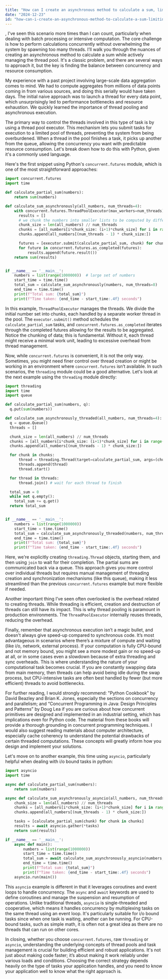 ```yaml
---
title: "How can I create an asynchronous method to calculate a sum, limiting the number of threads used?"
date: "2024-12-23"
id: "how-can-i-create-an-asynchronous-method-to-calculate-a-sum-limiting-the-number-of-threads-used"
---
```


,  I've seen this scenario more times than I can count, particularly when dealing with batch processing or intensive computation. The core challenge is how to perform calculations concurrently without overwhelming the system by spawning too many threads. I’ll walk you through the nuances of creating an asynchronous method to calculate a sum while actively managing the thread pool. It's a classic problem, and there are several ways to approach it, but the key is finding the balance between concurrency and resource consumption.

My experience with a past project involving large-scale data aggregation comes to mind. We had to compute aggregates from millions of data points coming in from various sources, and doing this serially would have taken days. The initial naive approach was to launch a thread for every data point, which unsurprisingly led to performance bottlenecks and resource exhaustion. We quickly learned the importance of thread pooling and asynchronous execution.

The primary way to control the threads involved in this type of task is by using a thread pool executor. This mechanism lets you submit tasks for execution to a limited pool of threads, preventing the system from being overburdened. When a thread in the pool finishes a task, it picks up another from the queue, allowing the concurrency you want with predictable resource consumption. Let's break down how to do this with Python, given it's a commonly used language.

Here's the first snippet using Python's `concurrent.futures` module, which is one of the most straightforward approaches:

```python
import concurrent.futures
import time

def calculate_partial_sum(numbers):
    return sum(numbers)

def calculate_sum_asynchronously(all_numbers, num_threads=4):
    with concurrent.futures.ThreadPoolExecutor(max_workers=num_threads) as executor:
      results = []
      # we chunk the numbers into smaller lists to be computed by different threads
      chunk_size = len(all_numbers) // num_threads
      chunks = [all_numbers[i*chunk_size: (i+1)*chunk_size] for i in range(num_threads - 1)]
      chunks.append(all_numbers[(num_threads - 1) * chunk_size:])

      futures = [executor.submit(calculate_partial_sum, chunk) for chunk in chunks]
      for future in concurrent.futures.as_completed(futures):
          results.append(future.result())
    return sum(results)


if __name__ == '__main__':
    numbers = list(range(1000000))  # large set of numbers
    start_time = time.time()
    total_sum = calculate_sum_asynchronously(numbers, num_threads=8)
    end_time = time.time()
    print(f"Total sum: {total_sum}")
    print(f"Time taken: {end_time - start_time:.4f} seconds")
```

In this example, `ThreadPoolExecutor` manages the threads. We divide the initial number set into chunks, each handled by a separate worker thread in the pool. The `executor.submit()` method schedules the `calculate_partial_sum` tasks, and `concurrent.futures.as_completed` iterates through the completed futures allowing for the results to be aggregated. Notice the chunking of data; this is fundamental. Without it, each thread might receive a minimal work unit, leading to excessive overhead from thread management.

Now, while `concurrent.futures` is convenient, it is not the only way. Sometimes, you might need finer control over thread creation or might be working in an environment where `concurrent.futures` isn’t available. In such scenarios, the `threading` module could be a good alternative. Let's look at the next example using the `threading` module directly:

```python
import threading
import time
import queue

def calculate_partial_sum(numbers, q):
  q.put(sum(numbers))

def calculate_sum_asynchronously_threaded(all_numbers, num_threads=4):
  q = queue.Queue()
  threads = []

  chunk_size = len(all_numbers) // num_threads
  chunks = [all_numbers[i*chunk_size: (i+1)*chunk_size] for i in range(num_threads - 1)]
  chunks.append(all_numbers[(num_threads - 1) * chunk_size:])

  for chunk in chunks:
      thread = threading.Thread(target=calculate_partial_sum, args=(chunk, q))
      threads.append(thread)
      thread.start()

  for thread in threads:
      thread.join() # wait for each thread to finish

  total_sum = 0
  while not q.empty():
    total_sum += q.get()
  return total_sum


if __name__ == '__main__':
    numbers = list(range(1000000))
    start_time = time.time()
    total_sum = calculate_sum_asynchronously_threaded(numbers, num_threads=8)
    end_time = time.time()
    print(f"Total sum: {total_sum}")
    print(f"Time taken: {end_time - start_time:.4f} seconds")
```
Here, we're explicitly creating `threading.Thread` objects, starting them, and then using `join` to wait for their completion. The partial sums are communicated back via a queue. This approach gives you more control over individual threads but requires manual management of threading creation and synchronization mechanisms (like this queue), making it less streamlined than the previous `concurrent.futures` example but more flexible if needed.

Another important thing I’ve seen often overlooked is the overhead related to creating threads. While threading is efficient, creation and destruction of threads can still have its impact. This is why thread pooling is paramount in production environments. The `ThreadPoolExecutor` internally reuses threads, reducing the overhead.

Finally, remember that asynchronous execution isn’t a magic bullet, and doesn't always give speed-up compared to synchronous code. It’s most advantageous in scenarios where there’s a mixture of compute and waiting (like i/o, network, external process). If your computation is fully CPU-bound and not memory bound, you might see a more modest gain or no speed-up at all, or in some cases even a slowdown because of extra threading and sync overheads. This is where understanding the nature of your computational task becomes crucial. If you are constantly swapping data from main memory, then threads can help avoid being idle during the swap process, but CPU-intensive tasks are often best handled by fewer (but more efficient) threads to avoid bottlenecks.

For further reading, I would strongly recommend: "Python Cookbook" by David Beazley and Brian K. Jones, especially the sections on concurrency and parallelism; and “Concurrent Programming in Java: Design Principles and Patterns” by Doug Lea if you are curious about how concurrent primitives are designed and implemented in an industrial setting, which has implications even for Python code. The material from these books will provide a thorough grounding in concurrent programming techniques. I would also suggest reading materials about computer architecture, especially cache coherency to understand the potential drawbacks of certain threaded computations. These concepts will greatly inform how you design and implement your solutions.

Let's move on to another example, this time using `asyncio`, particularly helpful when dealing with i/o bound tasks in python:

```python
import asyncio
import time

async def calculate_partial_sum(numbers):
    return sum(numbers)

async def calculate_sum_asynchronously_asyncio(all_numbers, num_threads=4):
    chunk_size = len(all_numbers) // num_threads
    chunks = [all_numbers[i*chunk_size: (i+1)*chunk_size] for i in range(num_threads - 1)]
    chunks.append(all_numbers[(num_threads - 1) * chunk_size:])

    tasks = [calculate_partial_sum(chunk) for chunk in chunks]
    results = await asyncio.gather(*tasks)
    return sum(results)

if __name__ == '__main__':
    async def main():
        numbers = list(range(1000000))
        start_time = time.time()
        total_sum = await calculate_sum_asynchronously_asyncio(numbers, num_threads=8)
        end_time = time.time()
        print(f"Total sum: {total_sum}")
        print(f"Time taken: {end_time - start_time:.4f} seconds")
    asyncio.run(main())
```

This `asyncio` example is different in that it leverages coroutines and event loops to handle concurrency. The `async` and `await` keywords are used to define coroutines and manage the suspension and resumption of operations. Unlike traditional threads, `asyncio` is single-threaded and cooperative, which means it handles concurrency by multiplexing tasks on the same thread using an event loop. It's particularly suitable for i/o bound tasks since when one task is waiting, another can be running. For CPU-bound tasks, such as simple math, it is often not a great idea as there are no threads that can run on other cores.

In closing, whether you choose `concurrent.futures`, raw `threading` or `asyncio`, understanding the underlying concepts of thread pools and task management is crucial for building efficient and robust applications. It's not just about making code faster; it’s about making it work reliably under various loads and conditions. Choosing the correct strategy depends heavily on the type of tasks your application handles, and you need to know your application well to know what the right approach is.
